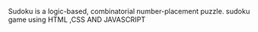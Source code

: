 Sudoku is a logic-based, combinatorial number-placement puzzle. sudoku game using HTML ,CSS AND JAVASCRIPT
